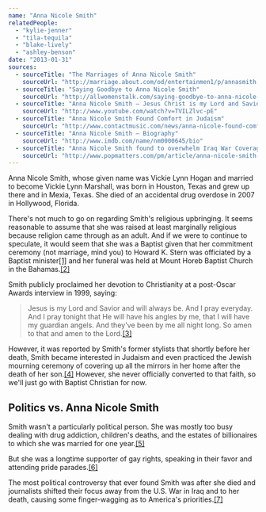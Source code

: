 ```yaml
---
name: "Anna Nicole Smith"
relatedPeople:
  - "kylie-jenner"
  - "tila-tequila"
  - "blake-lively"
  - "ashley-benson"
date: "2013-01-31"
sources:
  - sourceTitle: "The Marriages of Anna Nicole Smith"
    sourceUrl: "http://marriage.about.com/od/entertainmen1/p/annasmith.htm"
  - sourceTitle: "Saying Goodbye to Anna Nicole Smith"
    sourceUrl: "http://allwomenstalk.com/saying-goodbye-to-anna-nicole-smith/"
  - sourceTitle: "Anna Nicole Smith – Jesus Christ is my Lord and Savior!"
    sourceUrl: "http://www.youtube.com/watch?v=TVILZlvc-pE"
  - sourceTitle: "Anna Nicole Smith Found Comfort in Judaism"
    sourceUrl: "http://www.contactmusic.com/news/anna-nicole-found-comfort-in-judaism_1064435"
  - sourceTitle: "Anna Nicole Smith – Biography"
    sourceUrl: "http://www.imdb.com/name/nm0000645/bio"
  - sourceTitle: "Anna Nicole Smith found to overwhelm Iraq War Coverage"
    sourceUrl: "http://www.popmatters.com/pm/article/anna-nicole-smith-found-to-overwhelm-iraq-war-coverage/"
---
```


Anna Nicole Smith, whose given name was Vickie Lynn Hogan and married to become Vickie Lynn Marshall, was born in Houston, Texas and grew up there and in Mexia, Texas. She died of an accidental drug overdose in 2007 in Hollywood, Florida.

There's not much to go on regarding Smith's religious upbringing. It seems reasonable to assume that she was raised at least marginally religious because religion came through as an adult. And if we were to continue to speculate, it would seem that she was a Baptist given that her commitment ceremony (not marriage, mind you) to Howard K. Stern was officiated by a Baptist minister<a class="source-citation" href="#http://marriage.about.com/od/entertainmen1/p/annasmith.htm" title="The Marriages of Anna Nicole Smith">[1]</a> and her funeral was held at Mount Horeb Baptist Church in the Bahamas.<a class="source-citation" href="#http://allwomenstalk.com/saying-goodbye-to-anna-nicole-smith/" title="Saying Goodbye to Anna Nicole Smith">[2]</a>

Smith publicly proclaimed her devotion to Christianity at a post-Oscar Awards interview in 1999, saying:

>Jesus is my Lord and Savior and will always be. And I pray everyday. And I pray tonight that He will have his angles by me, that I will have my guardian angels. And they've been by me all night long. So amen to that and amen to the Lord.<a class="source-citation" href="#http://www.youtube.com/watch?v=TVILZlvc-pE" title="Anna Nicole Smith – Jesus Christ is my Lord and Savior!">[3]</a>

However, it was reported by Smith's former stylists that shortly before her death, Smith became interested in Judaism and even practiced the Jewish mourning ceremony of covering up all the mirrors in her home after the death of her son.<a class="source-citation" href="#http://www.contactmusic.com/news/anna-nicole-found-comfort-in-judaism_1064435" title="Anna Nicole Smith Found Comfort in Judaism">[4]</a> However, she never officially converted to that faith, so we'll just go with Baptist Christian for now.


## Politics vs. Anna Nicole Smith

Smith wasn't a particularly political person. She was mostly too busy dealing with drug addiction, children's deaths, and the estates of billionaires to which she was married for one year.<a class="source-citation" href="#http://www.imdb.com/name/nm0000645/bio" title="Anna Nicole Smith – Biography">[5]</a>

But she was a longtime supporter of gay rights, speaking in their favor and attending pride parades.<a class="source-citation" href="#http://www.imdb.com/name/nm0000645/bio" title="Anna Nicole Smith – Biography">[6]</a>

The most political controversy that ever found Smith was after she died and journalists shifted their focus away from the U.S. War in Iraq and to her death, causing some finger-wagging as to America's priorities.<a class="source-citation" href="#http://www.popmatters.com/pm/article/anna-nicole-smith-found-to-overwhelm-iraq-war-coverage/" title="Anna Nicole Smith found to overwhelm Iraq War Coverage">[7]</a>